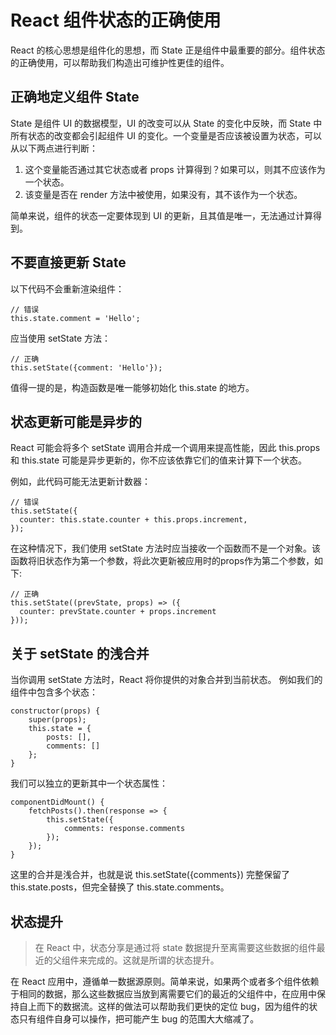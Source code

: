 # React 组件状态的正确使用

React 的核心思想是组件化的思想，而 State 正是组件中最重要的部分。组件状态的正确使用，可以帮助我们构造出可维护性更佳的组件。

## 正确地定义组件 State

State 是组件 UI 的数据模型，UI 的改变可以从 State 的变化中反映，而 State 中所有状态的改变都会引起组件 UI 的变化。一个变量是否应该被设置为状态，可以从以下两点进行判断：

1. 这个变量能否通过其它状态或者 props 计算得到？如果可以，则其不应该作为一个状态。
2. 该变量是否在 render 方法中被使用，如果没有，其不该作为一个状态。

简单来说，组件的状态一定要体现到 UI 的更新，且其值是唯一，无法通过计算得到。

## 不要直接更新 State

以下代码不会重新渲染组件：

```
// 错误
this.state.comment = 'Hello';
```

应当使用 setState 方法：

```
// 正确
this.setState({comment: 'Hello'});
```

值得一提的是，构造函数是唯一能够初始化 this.state 的地方。

## 状态更新可能是异步的

React 可能会将多个 setState 调用合并成一个调用来提高性能，因此 this.props 和 this.state 可能是异步更新的，你不应该依靠它们的值来计算下一个状态。

例如，此代码可能无法更新计数器：

```
// 错误
this.setState({
  counter: this.state.counter + this.props.increment,
});
```

在这种情况下，我们使用 setState 方法时应当接收一个函数而不是一个对象。该函数将旧状态作为第一个参数，将此次更新被应用时的props作为第二个参数，如下:

```
// 正确
this.setState((prevState, props) => ({
  counter: prevState.counter + props.increment
}));
```

## 关于 setState 的浅合并

当你调用 setState 方法时，React 将你提供的对象合并到当前状态。
例如我们的组件中包含多个状态：

```
constructor(props) {
    super(props);
    this.state = {
        posts: [],
        comments: []    
    };
}
```

我们可以独立的更新其中一个状态属性：

```
componentDidMount() {
    fetchPosts().then(response => {
        this.setState({
            comments: response.comments
        });
    });
}
```

这里的合并是浅合并，也就是说 this.setState({comments}) 完整保留了 this.state.posts，但完全替换了 this.state.comments。

## 状态提升

> 在 React 中，状态分享是通过将 state 数据提升至离需要这些数据的组件最近的父组件来完成的。这就是所谓的状态提升。

在 React 应用中，遵循单一数据源原则。简单来说，如果两个或者多个组件依赖于相同的数据，那么这些数据应当放到离需要它们的最近的父组件中，在应用中保持自上而下的数据流。这样的做法可以帮助我们更快的定位 bug，因为组件的状态只有组件自身可以操作，把可能产生 bug 的范围大大缩减了。